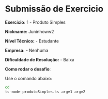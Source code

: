 # Submissão de Exercicio

**Exercicio:** 1 - Produto Simples

**Nickname:** Juninhoww2

**Nível Técnico:** - Estudante

**Empresa:** - Nenhuma

**Dificuldade de Resolução:** - Baixa

**Como rodar o desafio**: 

Use o comando abaixo: 
```bash
cd 
ts-node produtoSimples.ts argv1 argv2
```
